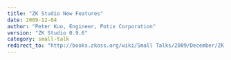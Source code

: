 ```yaml
---
title: "ZK Studio New Features"
date: 2009-12-04
author: "Peter Kuo, Engineer, Potix Corporation"
version: "ZK Studio 0.9.6"
category: small-talk
redirect_to: "http://books.zkoss.org/wiki/Small Talks/2009/December/ZK Studio New Features"
---
```

